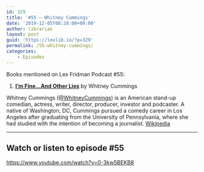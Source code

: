 ```yaml
---
id: 329
title: '#55 – Whitney Cummings'
date: '2019-12-05T08:28:00+00:00'
author: librarian
layout: post
guid: 'https://lexlib.io/?p=329'
permalink: /55-whitney-cummings/
categories:
    - Episodes
---
```


Books mentioned on Lex Fridman Podcast #55:

1. <b><a href="https://amzn.to/3XdyLUx" target="_blank" rel="sponsored noopener noreferrer">I’m Fine…And Other Lies</a></b> by Whitney Cummings

<!--more-->

Whitney Cummings ([@WhitneyCummings](https://twitter.com/WhitneyCummings)) is an American stand-up comedian, actress, writer, director, producer, investor and podcaster. A native of Washington, DC, Cummings pursued a comedy career in Los Angeles after graduating from the University of Pennsylvania, where she had studied with the intention of becoming a journalist. [Wikipedia](https://en.wikipedia.org/wiki/Whitney_Cummings)

- - - - - -

## Watch or listen to episode #55

<https://www.youtube.com/watch?v=0-3kw5BEKB8>